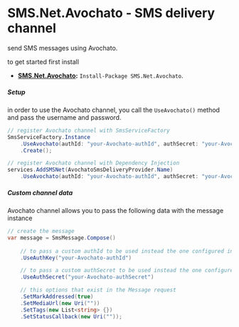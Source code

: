 # SMS.Net.Avochato - SMS delivery channel

send SMS messages using Avochato.

to get started first install
- **[SMS.Net.Avochato](https://www.nuget.org/packages/SMS.Net.Avochato/):** `Install-Package SMS.Net.Avochato`.  

##### Setup
in order to use the Avochato channel, you call the `UseAvochato()` method and pass the username and password.

```csharp
// register Avochato channel with SmsServiceFactory
SmsServiceFactory.Instance
    .UseAvochato(authId: "your-Avochato-authId", authSecret: "your-Avochato-authSecret")
    .Create();

// register Avochato channel with Dependency Injection
services.AddSMSNet(AvochatoSmsDeliveryProvider.Name)
    .UseAvochato(authId: "your-Avochato-authId", authSecret: "your-Avochato-authSecret");
```

##### Custom channel data
Avochato channel allows you to pass the following data with the message instance

```csharp
// create the message
var message = SmsMessage.Compose()
    
    // to pass a custom authId to be used instead the one configured in the options.
    .UseAuthKey("your-Avochato-authId")

    // to pass a custom authSecret to be used instead the one configured in the options.
    .UseAuthSecret("your-Avochato-authSecret")

    // this options that exist in the Message request
    .SetMarkAddressed(true)
    .SetMediaUrl(new Uri(""))
    .SetTags(new List<string> {})
    .SetStatusCallback(new Uri(""));
```
